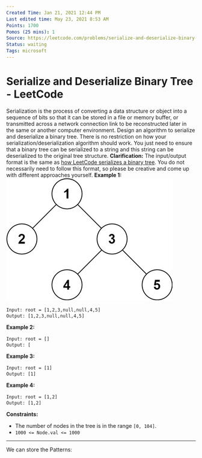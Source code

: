 ```yaml
---
Created Time: Jan 21, 2021 12:44 PM
Last edited time: May 23, 2021 8:53 AM
Points: 1700
Pomos (25 mins): 1
Source: https://leetcode.com/problems/serialize-and-deserialize-binary-tree/
Status: waiting
Tags: microsoft
---
```


# Serialize and Deserialize Binary Tree - LeetCode

Serialization is the process of converting a data structure or object into a sequence of bits so that it can be stored in a file or memory buffer, or transmitted across a network connection link to be reconstructed later in the same or another computer environment.
Design an algorithm to serialize and deserialize a binary tree. There is no restriction on how your serialization/deserialization algorithm should work. You just need to ensure that a binary tree can be serialized to a string and this string can be deserialized to the original tree structure.
**Clarification:** The input/output format is the same as [how LeetCode serializes a binary tree](https://leetcode.com/faq/). You do not necessarily need to follow this format, so please be creative and come up with different approaches yourself.
**Example 1:**
![Serialize%20and%20Deserialize%20Binary%20Tree%20-%20LeetCode%20f908f79a4aa04eb0bcfbf6a05ea7595e/serdeser.jpg](Serialize%20and%20Deserialize%20Binary%20Tree%20-%20LeetCode%20f908f79a4aa04eb0bcfbf6a05ea7595e/serdeser.jpg)
```
Input: root = [1,2,3,null,null,4,5]
Output: [1,2,3,null,null,4,5]
```
**Example 2:**
```
Input: root = []
Output: [
```
**Example 3:**
```
Input: root = [1]
Output: [1]
```
**Example 4:**
```
Input: root = [1,2]
Output: [1,2]
```
**Constraints:**
- The number of nodes in the tree is in the range `[0, 104]`.
- `1000 <= Node.val <= 1000`
---
We can store the
Patterns: 